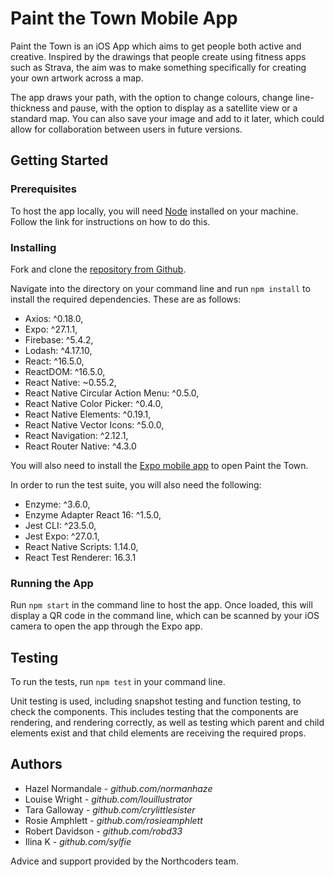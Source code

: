 # Paint the Town Mobile App

Paint the Town is an iOS App which aims to get people both active and creative. Inspired by the drawings that people create using fitness apps such as Strava, the aim was to make something specifically for creating your own artwork across a map.

The app draws your path, with the option to change colours, change line-thickness and pause, with the option to display as a satellite view or a standard map. You can also save your image and add to it later, which could allow for collaboration between users in future versions.

## Getting Started

### Prerequisites

To host the app locally, you will need [Node](https://nodejs.org/en/download/) installed on your machine. Follow the link for instructions on how to do this. 

### Installing
Fork and clone the [repository from Github](https://github.com/louillustrator/Project-FrontEnd).

Navigate into the directory on your command line and run ```npm install``` to install the required dependencies. These are as follows:
* Axios: ^0.18.0,
* Expo: ^27.1.1,
* Firebase: ^5.4.2,
* Lodash: ^4.17.10,
* React: ^16.5.0,
* ReactDOM: ^16.5.0,
* React Native: ~0.55.2,
* React Native Circular Action Menu: ^0.5.0,
* React Native Color Picker: ^0.4.0,
* React Native Elements: ^0.19.1,
* React Native Vector Icons: ^5.0.0,
* React Navigation: ^2.12.1,
* React Router Native: ^4.3.0

You will also need to install the [Expo mobile app](https://itunes.apple.com/gb/app/expo-client/id982107779?mt=8) to open Paint the Town.

In order to run the test suite, you will also need the following:
* Enzyme: ^3.6.0,
* Enzyme Adapter React 16: ^1.5.0,
* Jest CLI: ^23.5.0,
* Jest Expo: ^27.0.1,
* React Native Scripts: 1.14.0,
* React Test Renderer: 16.3.1

### Running the App
Run ```npm start``` in the command line to host the app. Once loaded, this will display a QR code in the command line, which can be scanned by your iOS camera to open the app through the Expo app.

## Testing
To run the tests, run ```npm test``` in your command line. 

Unit testing is used, including snapshot testing and function testing, to check the components. This includes testing that the components are rendering, and rendering correctly, as well as testing which parent and child elements exist and that child elements are receiving the required props.

## Authors
* Hazel Normandale - *github.com/normanhaze*
* Louise Wright - *github.com/louillustrator*
* Tara Galloway - *github.com/crylittlesister*
* Rosie Amphlett - *github.com/rosieamphlett*
* Robert Davidson - *github.com/robd33*
* Ilina K - *github.com/sylfie*

Advice and support provided by the Northcoders team.
